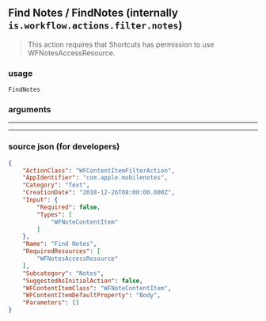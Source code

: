 
## Find Notes / FindNotes (internally `is.workflow.actions.filter.notes`)

> This action requires that Shortcuts has permission to use WFNotesAccessResource.



### usage
```
FindNotes 
```

### arguments

---



---

### source json (for developers)

```json
{
	"ActionClass": "WFContentItemFilterAction",
	"AppIdentifier": "com.apple.mobilenotes",
	"Category": "Text",
	"CreationDate": "2018-12-26T08:00:00.000Z",
	"Input": {
		"Required": false,
		"Types": [
			"WFNoteContentItem"
		]
	},
	"Name": "Find Notes",
	"RequiredResources": [
		"WFNotesAccessResource"
	],
	"Subcategory": "Notes",
	"SuggestedAsInitialAction": false,
	"WFContentItemClass": "WFNoteContentItem",
	"WFContentItemDefaultProperty": "Body",
	"Parameters": []
}
```
